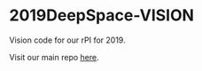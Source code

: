 # 2019DeepSpace-VISION
Vision code for our rPI for 2019.

Visit our main repo [here](https://github.com/egrrobotics/2019DeepSpace).
